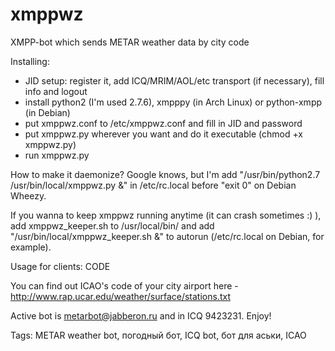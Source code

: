 xmppwz
======

XMPP-bot which sends METAR weather data by city code

Installing:
- JID setup: register it, add ICQ/MRIM/AOL/etc transport (if necessary), fill info and logout
- install python2 (I'm used 2.7.6), xmpppy (in Arch Linux) or python-xmpp (in Debian)
- put xmppwz.conf to /etc/xmppwz.conf and fill in JID and password
- put xmppwz.py wherever you want and do it executable (chmod +x xmppwz.py)
- run xmppwz.py

How to make it daemonize? Google knows, but I'm add "/usr/bin/python2.7 /usr/bin/local/xmppwz.py &" in /etc/rc.local before "exit 0" on Debian Wheezy.

If you wanna to keep xmppwz running anytime (it can crash sometimes :) ), add xmppwz_keeper.sh to /usr/local/bin/ and add "/usr/bin/local/xmppwz_keeper.sh &" to autorun (/etc/rc.local on Debian, for example).

Usage for clients: CODE

You can find out ICAO's code of your city airport here - http://www.rap.ucar.edu/weather/surface/stations.txt

Active bot is metarbot@jabberon.ru and in ICQ 9423231. Enjoy!

Tags: METAR weather bot, погодный бот, ICQ bot, бот для аськи, ICAO
